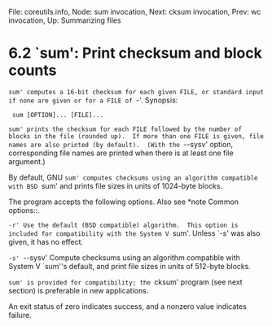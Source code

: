 File: coreutils.info,  Node: sum invocation,  Next: cksum invocation,  Prev: wc invocation,  Up: Summarizing files

6.2 `sum': Print checksum and block counts
==========================================

`sum' computes a 16-bit checksum for each given FILE, or standard input
if none are given or for a FILE of `-'.  Synopsis:

     sum [OPTION]... [FILE]...

   `sum' prints the checksum for each FILE followed by the number of
blocks in the file (rounded up).  If more than one FILE is given, file
names are also printed (by default).  (With the `--sysv' option,
corresponding file names are printed when there is at least one file
argument.)

   By default, GNU `sum' computes checksums using an algorithm
compatible with BSD `sum' and prints file sizes in units of 1024-byte
blocks.

   The program accepts the following options.  Also see *note Common
options::.

`-r'
     Use the default (BSD compatible) algorithm.  This option is
     included for compatibility with the System V `sum'.  Unless `-s'
     was also given, it has no effect.

`-s'
`--sysv'
     Compute checksums using an algorithm compatible with System V
     `sum''s default, and print file sizes in units of 512-byte blocks.


   `sum' is provided for compatibility; the `cksum' program (see next
section) is preferable in new applications.

   An exit status of zero indicates success, and a nonzero value
indicates failure.

